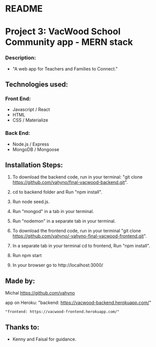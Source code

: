 # README

# Project 3: VacWood School Community app - MERN stack

### Description:
* "A web app for Teachers and Families to Connect."

## Technologies used:
### Front End:
* Javascript / React
* HTML
* CSS / Materialize
### Back End:
* Node.js / Express
* MongoDB / Mongoose

## Installation Steps:

1. To download the backend code, run in your terminal: "git clone https://github.com/vahyno/final-vacwood-backend.git".
2. cd to backend folder and Run "npm install".
3. Run node seed.js.
4. Run "mongod" in a tab in your terminal.
5. Run "nodemon" in a separate tab in your terminal.

6. To download the frontend code, run in your terminal "git clone https://github.com/vahyno/-vahyno-final-vacwood-frontend.git".
7. In a separate tab in your terminal cd to frontend, Run "npm install".
8. Run npm start
9. In your browser go to http://localhost:3000/


## Made by:
  Michal https://github.com/vahyno

  app on Heroku:
    "backend: https://vacwood-backend.herokuapp.com/"

    "frontend: https://vacwood-frontend.herokuapp.com/"


## Thanks to:
* Kenny and Faisal for guidance.
